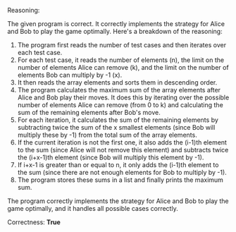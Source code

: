 Reasoning:

The given program is correct. It correctly implements the strategy for Alice and Bob to play the game optimally. Here's a breakdown of the reasoning:

1.  The program first reads the number of test cases and then iterates over each test case.
2.  For each test case, it reads the number of elements (n), the limit on the number of elements Alice can remove (k), and the limit on the number of elements Bob can multiply by -1 (x).
3.  It then reads the array elements and sorts them in descending order.
4.  The program calculates the maximum sum of the array elements after Alice and Bob play their moves. It does this by iterating over the possible number of elements Alice can remove (from 0 to k) and calculating the sum of the remaining elements after Bob's move.
5.  For each iteration, it calculates the sum of the remaining elements by subtracting twice the sum of the x smallest elements (since Bob will multiply these by -1) from the total sum of the array elements.
6.  If the current iteration is not the first one, it also adds the (i-1)th element to the sum (since Alice will not remove this element) and subtracts twice the (i+x-1)th element (since Bob will multiply this element by -1).
7.  If i+x-1 is greater than or equal to n, it only adds the (i-1)th element to the sum (since there are not enough elements for Bob to multiply by -1).
8.  The program stores these sums in a list and finally prints the maximum sum.

The program correctly implements the strategy for Alice and Bob to play the game optimally, and it handles all possible cases correctly.

Correctness: **True**
